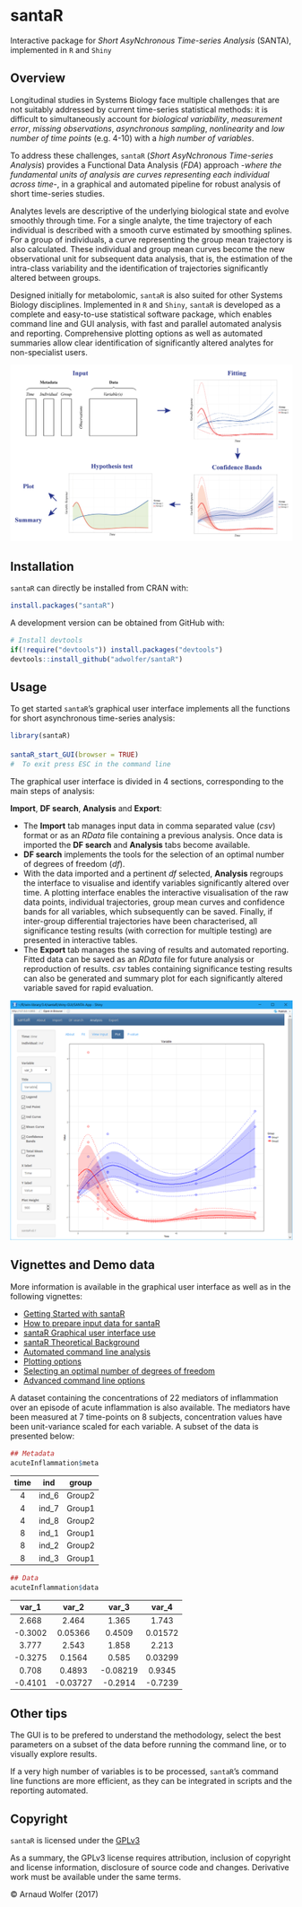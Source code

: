 
<!-- README.md is generated from README.Rmd. Please edit that file -->

# santaR

Interactive package for *Short AsyNchronous Time-series Analysis*
(SANTA), implemented in `R` and `Shiny`

## Overview

Longitudinal studies in Systems Biology face multiple challenges that
are not suitably addressed by current time-series statistical methods:
it is difficult to simultaneously account for *biological variability*,
*measurement error*, *missing observations*, *asynchronous sampling*,
*nonlinearity* and *low number of time points* (e.g. 4-10) with a *high
number of variables*.

To address these challenges, `santaR` (*Short AsyNchronous Time-series
Analysis*) provides a Functional Data Analysis (*FDA*) approach -*where
the fundamental units of analysis are curves representing each
individual across time*-, in a graphical and automated pipeline for
robust analysis of short time-series studies.

Analytes levels are descriptive of the underlying biological state and
evolve smoothly through time. For a single analyte, the time trajectory
of each individual is described with a smooth curve estimated by
smoothing splines. For a group of individuals, a curve representing the
group mean trajectory is also calculated. These individual and group
mean curves become the new observational unit for subsequent data
analysis, that is, the estimation of the intra-class variability and the
identification of trajectories significantly altered between groups.

Designed initially for metabolomic, `santaR` is also suited for other
Systems Biology disciplines. Implemented in `R` and `Shiny`, `santaR` is
developed as a complete and easy-to-use statistical software package,
which enables command line and GUI analysis, with fast and parallel
automated analysis and reporting. Comprehensive plotting options as well
as automated summaries allow clear identification of significantly
altered analytes for non-specialist users.

![](man/figures/santaR-approach.jpg)

## Installation

`santaR` can directly be installed from CRAN with:

``` r
install.packages("santaR")
```

A development version can be obtained from GitHub with:

``` r
# Install devtools
if(!require("devtools")) install.packages("devtools")
devtools::install_github("adwolfer/santaR")
```

## Usage

To get started `santaR`’s graphical user interface implements all the
functions for short asynchronous time-series analysis:

``` r
library(santaR)

santaR_start_GUI(browser = TRUE)
#  To exit press ESC in the command line
```

The graphical user interface is divided in 4 sections, corresponding to
the main steps of analysis:

**Import**, **DF search**, **Analysis** and **Export**:

  - The **Import** tab manages input data in comma separated value
    (*csv*) format or as an *RData* file containing a previous analysis.
    Once data is imported the **DF search** and **Analysis** tabs become
    available.
  - **DF search** implements the tools for the selection of an optimal
    number of degrees of freedom (*df*).
  - With the data imported and a pertinent *df* selected, **Analysis**
    regroups the interface to visualise and identify variables
    significantly altered over time. A plotting interface enables the
    interactive visualisation of the raw data points, individual
    trajectories, group mean curves and confidence bands for all
    variables, which subsequently can be saved. Finally, if inter-group
    differential trajectories have been characterised, all significance
    testing results (with correction for multiple testing) are presented
    in interactive tables.
  - The **Export** tab manages the saving of results and automated
    reporting. Fitted data can be saved as an *RData* file for future
    analysis or reproduction of results. *csv* tables containing
    significance testing results can also be generated and summary plot
    for each significantly altered variable saved for rapid evaluation.

![](man/figures/README-example-1.png)

## Vignettes and Demo data

More information is available in the graphical user interface as well as
in the following vignettes:

  - [Getting Started with
    santaR](http://htmlpreview.github.io/?https://github.com/adwolfer/santaR/blob/master/inst/doc/getting-started.html)
  - [How to prepare input data for
    santaR](http://htmlpreview.github.io/?https://github.com/adwolfer/santaR/blob/master/inst/doc/prepare-input-data.html)
  - [santaR Graphical user interface use](inst/doc/santaR-GUI.pdf)
  - [santaR Theoretical
    Background](http://htmlpreview.github.io/?https://github.com/adwolfer/santaR/blob/master/inst/doc/theoretical-background.html)
  - [Automated command line
    analysis](http://htmlpreview.github.io/?https://github.com/adwolfer/santaR/blob/master/inst/doc/automated-command-line.html)
  - [Plotting
    options](http://htmlpreview.github.io/?https://github.com/adwolfer/santaR/blob/master/inst/doc/plotting-options.html)
  - [Selecting an optimal number of degrees of
    freedom](http://htmlpreview.github.io/?https://github.com/adwolfer/santaR/blob/master/inst/doc/selecting-optimal-df.html)
  - [Advanced command line
    options](http://htmlpreview.github.io/?https://github.com/adwolfer/santaR/blob/master/inst/doc/advanced-command-line-functions.html)

A dataset containing the concentrations of 22 mediators of inflammation
over an episode of acute inflammation is also available. The mediators
have been measured at 7 time-points on 8 subjects, concentration values
have been unit-variance scaled for each variable. A subset of the data
is presented below:

``` r
## Metadata
acuteInflammation$meta
```

| time |  ind   | group  |
| :--: | :----: | :----: |
|  4   | ind\_6 | Group2 |
|  4   | ind\_7 | Group1 |
|  4   | ind\_8 | Group2 |
|  8   | ind\_1 | Group1 |
|  8   | ind\_2 | Group2 |
|  8   | ind\_3 | Group1 |

``` r
## Data
acuteInflammation$data
```

|  var\_1  |  var\_2   |  var\_3   |  var\_4  |
| :------: | :-------: | :-------: | :------: |
|  2.668   |   2.464   |   1.365   |  1.743   |
| \-0.3002 |  0.05366  |  0.4509   | 0.01572  |
|  3.777   |   2.543   |   1.858   |  2.213   |
| \-0.3275 |  0.1564   |   0.585   | 0.03299  |
|  0.708   |  0.4893   | \-0.08219 |  0.9345  |
| \-0.4101 | \-0.03727 | \-0.2914  | \-0.7239 |

## Other tips

The GUI is to be prefered to understand the methodology, select the best
parameters on a subset of the data before running the command line, or
to visually explore results.

If a very high number of variables is to be processed, `santaR`’s
command line functions are more efficient, as they can be integrated in
scripts and the reporting automated.

## Copyright

`santaR` is licensed under the
[GPLv3](http://choosealicense.com/licenses/gpl-3.0/)

As a summary, the GPLv3 license requires attribution, inclusion of
copyright and license information, disclosure of source code and
changes. Derivative work must be available under the same terms.

© Arnaud Wolfer (2017)

